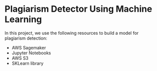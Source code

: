 # Plagiarism Detector Using Machine Learning

In this project, we use the following resources to build a model for plagiarism detection:

* AWS Sagemaker
* Jupyter Notebooks
* AWS S3
* SKLearn library
